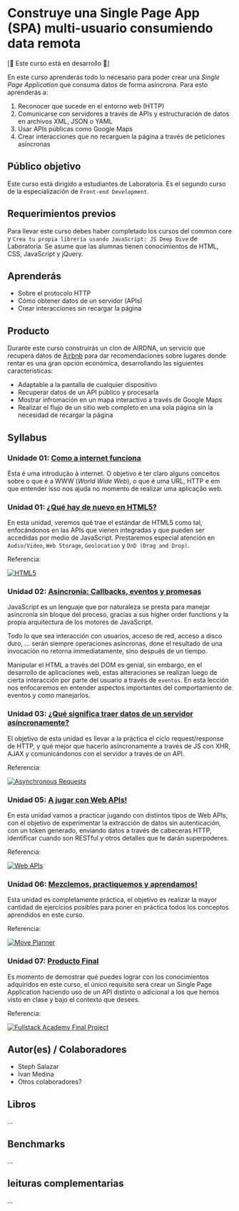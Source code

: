 # Construye una Single Page App (SPA) multi-usuario consumiendo data remota

[:construction: Este curso está en desarrollo :construction:]

En este curso aprenderás todo lo necesario para poder crear una _Single Page
Application_ que consuma datos de forma asíncrona. Para esto aprenderás a:

1. Reconocer que sucede en el entorno web (HTTP)
2. Comunicarse con servidores a través de APIs y estructuración de datos en
   archivos XML, JSON o YAML
4. Usar APIs públicas como Google Maps
3. Crear interacciones que no recarguen la página a través de peticiones
   asíncronas

## Público objetivo

Este curso está dirigido a estudiantes de Laboratoria. Es el segundo curso
de la especialización de `Front-end Development`.

## Requerimientos previos

Para llevar este curso debes haber completado los cursos del common core y
`Crea tu propia librería usando JavaScript: JS Deep Dive` de Laboratoria. Se
asume que las alumnas tienen conocimientos de HTML, CSS, JavaScript y jQuery.

## Aprenderás

- Sobre el protocolo HTTP
- Cómo obtener datos de un servidor (APIs)
- Crear interacciones sin recargar la página

## Producto

Durante este curso construirás un clon de AIRDNA, un servicio que recupera datos
de [Airbnb](https://www.airbnb.com/) para dar recomendaciones sobre lugares donde
rentar es una gran opción económica, desarrollando las siguientes características:

* Adaptable a la pantalla de cualquier dispositivo
* Recuperar datos de un API público y procesarla
* Mostrar infromación en un mapa interactivo a través de Google Maps
* Realizar el flujo de un sitio web completo en una sola página sin la necesidad
  de recargar la página

## Syllabus

### Unidade 01: [Como a internet funciona](00-how-the-web-works)

Esta é uma introdução à internet. O objetivo é ter claro alguns conceitos sobre o que é a WWW (*World Wide Web*), o que é uma URL, HTTP e em que entender isso nos ajuda no momento de realizar uma aplicação web.


### Unidad 01: [¿Qué hay de nuevo en HTML5?](01-html-5)

En esta unidad, veremos qué trae el estándar de HTML5 como tal, enfocándonos en
las APIs que vienen integradas y que pueden ser accedidas por medio de
JavaScript. Prestaremos especial atención en `Audio/Video`, `Web Storage`,
`Geolocation` y `DnD (Drag and Drop)`.

Referencia:

[![HTML5](https://img.youtube.com/vi/RBbviZLKEG0/0.jpg)](https://youtu.be/RBbviZLKEG0)


### Unidad 02: [Asincronía: Callbacks, eventos y promesas](02-async)

JavaScript es un lenguaje que por naturaleza se presta para manejar asincronía
sin bloque del proceso, gracias a sus higher order functions y la propia
arquitectura de los motores de JavaScript.

Todo lo que sea interacción con usuarios, acceso de red, acceso a disco duro,
... serán siempre operaciones asíncronas, done el resultado de una invocación no
retorna immediatamente, sino después de un tiempo.

Manipular el HTML a través del DOM es genial, sin embargo, en el desarrollo de
aplicaciones web, estas alteraciones se realizan luego de cierta interacción
por parte del usuario a través de `eventos`. En esta lección nos enfocaremos en
entender aspectos importantes del comportamiento de eventos y como manejarlos.


### Unidad 03: [¿Qué significa traer datos de un servidor asíncronamente?](03-asynchronous-js-request)

El objetivo de esta unidad es llevar a la práctica el ciclo request/response de
HTTP, y qué mejor que hacerlo asíncronamente a través de JS con XHR, AJAX y
comunicándonos con el servidor a través de un API.

Referencia:

[![Asynchronous Requests](https://img.youtube.com/vi/P5JlebbqzTQ/0.jpg)](https://youtu.be/P5JlebbqzTQ)



### Unidad 05: [A jugar con Web APIs!](05-working-with-apis)

En esta unidad vamos a practicar jugando con distintos tipos de Web APIs, con el
objetivo de experimentar la extracción de datos sin autenticación, con un token
generado, enviando datos a través de cabeceras HTTP, identificar cuando son
RESTful y otros detalles que te darán superpoderes.

Referencia:

[![Web APIs](https://img.youtube.com/vi/_49_6pjTXiQ/0.jpg)](https://youtu.be/_49_6pjTXiQ)

### Unidad 06: [Mezclemos, practiquemos y aprendamos!](06-mixing-up)

Esta unidad es completamente práctica, el objetivo es realizar la mayor cantidad
de ejercicios posibles para poner en práctica todos los conceptos aprendidos
en este curso.

Referencia:

[![Move Planner](https://img.youtube.com/vi/Ab04b8PpzCQ/0.jpg)](https://youtu.be/Ab04b8PpzCQ)

### Unidad 07: [Producto Final](07-final-product)

Es momento de demostrar qué puedes lograr con los conocimientos adquiridos en
este curso, el único requisito será crear un Single Page Application haciendo
uso de un API distinto o adicional a los que hemos visto en clase y bajo el
contexto que desees.

Referencia:

[![Fullstack Academy Final Project](https://img.youtube.com/vi/uIoC2xaUXq8/0.jpg)](https://youtu.be/uIoC2xaUXq8)

## Autor(es) / Colaboradores

* Steph Salazar
* Ivan Medina
* Otros colaboradores?

## Libros

...

## Benchmarks

...

## leituras complementarias

...
